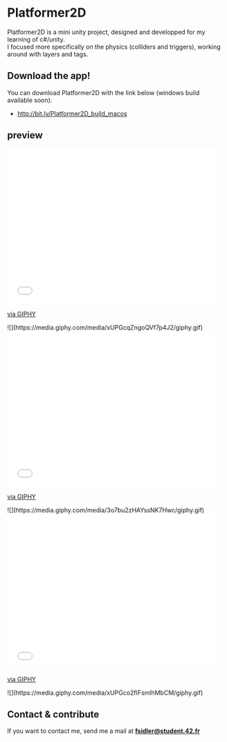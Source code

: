# Platformer2D

Platformer2D is a mini unity project, designed and developped for my learning of c#/unity. <br />
I focused more specifically on the physics (colliders and triggers), working around with layers and tags.

## Download the app!

You can download Platformer2D with the link below (windows build available soon):
* http://bit.ly/Platformer2D_build_macos

## preview

<iframe src="//giphy.com/embed/xUPGcqZngoQVf7p4J2" width="480" height="359" frameBorder="0" class="giphy-embed" allowFullScreen></iframe><p><a href="http://giphy.com/gifs/xUPGcqZngoQVf7p4J2">via GIPHY</a></p>
![](https://media.giphy.com/media/xUPGcqZngoQVf7p4J2/giphy.gif)
<iframe src="//giphy.com/embed/3o7bu2zHAYssNK7Hwc" width="480" height="359" frameBorder="0" class="giphy-embed" allowFullScreen></iframe><p><a href="http://giphy.com/gifs/3o7bu2zHAYssNK7Hwc">via GIPHY</a></p>
![](https://media.giphy.com/media/3o7bu2zHAYssNK7Hwc/giphy.gif)
<iframe src="//giphy.com/embed/xUPGco2fIFsmlhMbCM" width="480" height="359" frameBorder="0" class="giphy-embed" allowFullScreen></iframe><p><a href="http://giphy.com/gifs/xUPGco2fIFsmlhMbCM">via GIPHY</a></p>
![](https://media.giphy.com/media/xUPGco2fIFsmlhMbCM/giphy.gif)

## Contact & contribute

If you want to contact me, send me a mail at **fsidler@student.42.fr**
